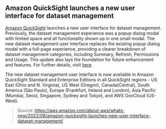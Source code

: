 ## Amazon QuickSight launches a new user interface for dataset management

[Amazon QuickSight](https://aws.amazon.com/quicksight/) launches a new user interface for dataset management. Previously, the dataset management experience was a popup dialog modal with limited space and all functionality shown up in one small modal. The new dataset management user interface replaces the existing popup dialog modal with a full-page experience, providing a clearer breakdown of dataset management categories, including Summary, Refresh, Permissions and Usage. This update also lays the foundation for future enhancement and features. For further details, visit [here](https://docs.aws.amazon.com/quicksight/latest/user/edit-a-data-set.html).

The new dataset management user interface is now available in Amazon QuickSight Standard and Enterprise Editions in all QuickSight regions - US East (Ohio and N. Virginia), US West (Oregon), Canada(Central), South America (São Paulo), Europe (Frankfurt, Ireland and London), Asia Pacific (Mumbai, Seoul, Singapore, Sydney and Tokyo), and AWS GovCloud (US-West).

> Source: https://aws.amazon.com/about-aws/whats-new/2022/08/amazon-quicksight-launches-new-user-interface-dataset-management/